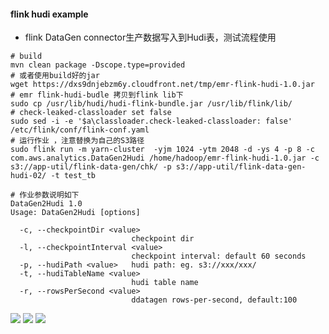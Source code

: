 #### flink hudi example
* flink DataGen connector生产数据写入到Hudi表，测试流程使用

```shell
# build
mvn clean package -Dscope.type=provided 
# 或者使用build好的jar
wget https://dxs9dnjebzm6y.cloudfront.net/tmp/emr-flink-hudi-1.0.jar
# emr flink-hudi-budle 拷贝到flink lib下
sudo cp /usr/lib/hudi/hudi-flink-bundle.jar /usr/lib/flink/lib/
# check-leaked-classloader set false
sudo sed -i -e '$a\classloader.check-leaked-classloader: false' /etc/flink/conf/flink-conf.yaml
# 运行作业 ，注意替换为自己的S3路径
sudo flink run -m yarn-cluster  -yjm 1024 -ytm 2048 -d -ys 4 -p 8 -c  com.aws.analytics.DataGen2Hudi /home/hadoop/emr-flink-hudi-1.0.jar -c s3://app-util/flink-data-gen/chk/ -p s3://app-util/flink-data-gen-hudi-02/ -t test_tb

# 作业参数说明如下
DataGen2Hudi 1.0
Usage: DataGen2Hudi [options]

  -c, --checkpointDir <value>
                           checkpoint dir
  -l, --checkpointInterval <value>
                           checkpoint interval: default 60 seconds
  -p, --hudiPath <value>   hudi path: eg. s3://xxx/xxx/
  -t, --hudiTableName <value>
                           hudi table name
  -r, --rowsPerSecond <value>
                           ddatagen rows-per-second, default:100
```

![](https://pcmyp.oss-accelerate.aliyuncs.com/markdown/20221002205221.png)
![](https://pcmyp.oss-accelerate.aliyuncs.com/markdown/20221002205245.png)
![](https://pcmyp.oss-accelerate.aliyuncs.com/markdown/20221002205325.png)